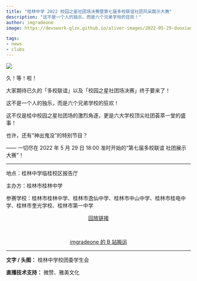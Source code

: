 ```yaml
---
title: "桂林中学 2022 校园之星社团场决赛暨第七届多校联谊社团风采展示大赛"
description: "这不是一个人的独乐，而是六个兄弟学校的狂欢！"
author: imgradeone
image: https://devswork-glzx.github.io/aliver-images/2022-05-29-duoxiaolianyi-2022/pic.jpeg

tags:
- news
- clubs
---
```


![](https://devswork-glzx.github.io/aliver-images/2022-05-29-duoxiaolianyi-2022/pic-2x.jpeg)

久！等！啦！

大家期待已久的「多校联谊」以及「校园之星社团场决赛」终于要来了！

这不是一个人的独乐，而是六个兄弟学校的狂欢！

这不仅是桂中校园之星社团场的激烈角逐，更是六大学校顶尖社团荟萃一堂的盛事！

也许，还有“神出鬼没”的特别节目？

—— 一切尽在 2022 年 5 月 29 日 18:00 准时开始的“第七届多校联谊 社团展示大赛”！

---

地点：桂林中学临桂校区报告厅

主办方：桂林市桂林中学

参赛学校：桂林市桂林中学、桂林市逸仙中学、桂林市中山中学、桂林市桂电中学、桂林市奎光学校、桂林市第一中学

<div style="text-align: center">
  <p><a rel="nofollow noopener noreferrer" target="_blank" href="https://wx.vzan.com/live/page/5C21F2E7BD1BB965C2236C47612DF906" class="button suggested">回放链接</a></p><br>
  <p><a rel="nofollow noopener noreferrer" target="_blank" href="https://www.bilibili.com/video/BV1Na411L7Gw" class="button flat">imgradeone 的 B 站搬运</a></p>
</div>

---

**文字 / 头图：** 桂林中学校团委学生会

**直播技术支持：** 微赞、雅美文化
